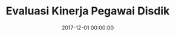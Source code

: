 ---
layout: inner
position: left
title: 'Evaluasi Kinerja Pegawai Disdik'
lead_text: 'Programmed the backend and the frontend functionality for the employee performance evaluation web-based tool.'
tags: ['MySQL', 'PHP', 'Yii 2', 'HTML', 'CSS', 'Javascript', 'jQuery']
featured_image: '/img/posts/ekp.png'
date: 2017-12-01 00:00:00
categories: ['Web Development']
project_link: ''
button_icon: ''
button_text: ''
order: 15
visible: 1
company: 'Aditya Arta Abadi, PT'
---